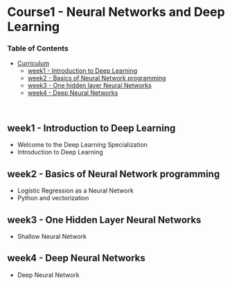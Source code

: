 # Course1 - Neural Networks and Deep Learning

### Table of Contents

- [Curriculum](#curriculum)
  - [week1 - Introduction to Deep Learning](#week1---introduction-to-deep-learning)
  - [week2 -  Basics of Neural Network programming](https://github.com/jmcheon/deep_learning_specialization/tree/main/Course1/week2)
  - [week3 - One hidden layer Neural Networks](https://github.com/jmcheon/deep_learning_specialization/blob/main/Course1/week3)
  - [week4 - Deep Neural Networks](https://github.com/jmcheon/deep_learning_specialization/blob/main/Course1/week4)
<br/>

## week1 - Introduction to Deep Learning

- Welcome to the Deep Learning Specialization
- Introduction to Deep Learning

## week2 -  Basics of Neural Network programming

- Logistic Regression as a Neural Network
- Python and vectorization

## week3 - One Hidden Layer Neural Networks
- Shallow Neural Network

## week4 - Deep Neural Networks
- Deep Neural Network
